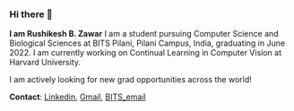 ### Hi there 👋
 **I am Rushikesh B. Zawar**
 I am a student pursuing Computer Science and Biological Sciences at BITS Pilani, Pilani Campus, India, graduating in June 2022.
 I am currently working on Continual Learning in Computer Vision at Harvard University.
 
 I am actively looking for new grad opportunities across the world!
 
**Contact**: [Linkedin](https://www.linkedin.com/in/rushikesh-zawar-a67063153/), [Gmail](rushikeshzawar10@gmail.com), [BITS_email](f20170977@pilani.bits-pilani.ac.in)
 
 

<!--
**RBZ-99/RBZ-99** is a ✨ _special_ ✨ repository because its `README.md` (this file) appears on your GitHub profile.

Here are some ideas to get you started:

- 🔭 I’m currently working on ...
- 🌱 I’m currently learning ...
- 👯 I’m looking to collaborate on ...
- 🤔 I’m looking for help with ...
- 💬 Ask me about ...
- 📫 How to reach me: ...
- 😄 Pronouns: ...
- ⚡ Fun fact: ...
-->
